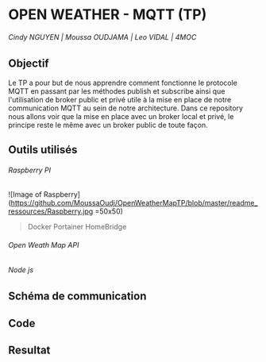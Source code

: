 # OPEN WEATHER - MQTT (TP)
###### Cindy NGUYEN | Moussa OUDJAMA | Leo VIDAL | 4MOC

## Objectif 

Le TP a pour but de nous apprendre comment fonctionne le protocole MQTT en passant par les méthodes publish et subscribe ainsi que l'utilisation de broker public et privé utile à la mise en place de notre communication MQTT au sein de notre architecture. Dans ce repository nous allons voir que la mise en place avec un broker local et privé, le principe reste le même avec un broker public de toute façon.

## Outils utilisés 

###### Raspberry PI

![Image of Raspberry](https://github.com/MoussaOudj/OpenWeatherMapTP/blob/master/readme_ressources/Raspberry.jpg =50x50)


> Docker
> Portainer
> HomeBridge

###### Open Weath Map API

###### Node js

## Schéma de communication

## Code

## Resultat
